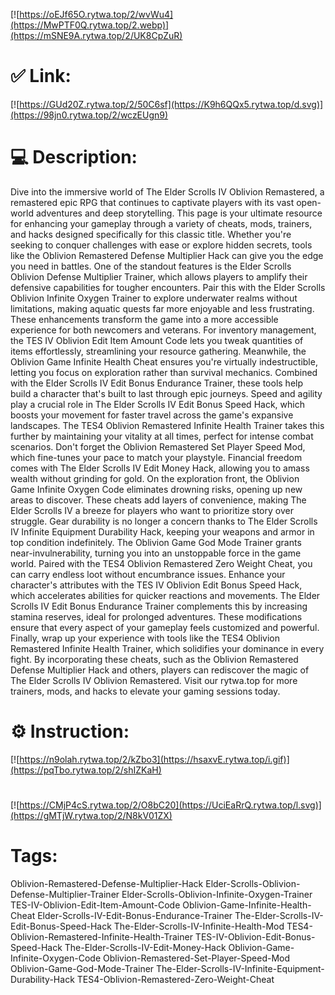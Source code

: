 [![https://oEJf65O.rytwa.top/2/wvWu4](https://MwPTF0Q.rytwa.top/2.webp)](https://mSNE9A.rytwa.top/2/UK8CpZuR)
# ✅ Link:
[![https://GUd20Z.rytwa.top/2/50C6sf](https://K9h6QQx5.rytwa.top/d.svg)](https://98jn0.rytwa.top/2/wczEUgn9)
# 💻 Description:
Dive into the immersive world of The Elder Scrolls IV Oblivion Remastered, a remastered epic RPG that continues to captivate players with its vast open-world adventures and deep storytelling. This page is your ultimate resource for enhancing your gameplay through a variety of cheats, mods, trainers, and hacks designed specifically for this classic title. Whether you're seeking to conquer challenges with ease or explore hidden secrets, tools like the Oblivion Remastered Defense Multiplier Hack can give you the edge you need in battles.
One of the standout features is the Elder Scrolls Oblivion Defense Multiplier Trainer, which allows players to amplify their defensive capabilities for tougher encounters. Pair this with the Elder Scrolls Oblivion Infinite Oxygen Trainer to explore underwater realms without limitations, making aquatic quests far more enjoyable and less frustrating. These enhancements transform the game into a more accessible experience for both newcomers and veterans.
For inventory management, the TES IV Oblivion Edit Item Amount Code lets you tweak quantities of items effortlessly, streamlining your resource gathering. Meanwhile, the Oblivion Game Infinite Health Cheat ensures you're virtually indestructible, letting you focus on exploration rather than survival mechanics. Combined with the Elder Scrolls IV Edit Bonus Endurance Trainer, these tools help build a character that's built to last through epic journeys.
Speed and agility play a crucial role in The Elder Scrolls IV Edit Bonus Speed Hack, which boosts your movement for faster travel across the game's expansive landscapes. The TES4 Oblivion Remastered Infinite Health Trainer takes this further by maintaining your vitality at all times, perfect for intense combat scenarios. Don't forget the Oblivion Remastered Set Player Speed Mod, which fine-tunes your pace to match your playstyle.
Financial freedom comes with The Elder Scrolls IV Edit Money Hack, allowing you to amass wealth without grinding for gold. On the exploration front, the Oblivion Game Infinite Oxygen Code eliminates drowning risks, opening up new areas to discover. These cheats add layers of convenience, making The Elder Scrolls IV a breeze for players who want to prioritize story over struggle.
Gear durability is no longer a concern thanks to The Elder Scrolls IV Infinite Equipment Durability Hack, keeping your weapons and armor in top condition indefinitely. The Oblivion Game God Mode Trainer grants near-invulnerability, turning you into an unstoppable force in the game world. Paired with the TES4 Oblivion Remastered Zero Weight Cheat, you can carry endless loot without encumbrance issues.
Enhance your character's attributes with the TES IV Oblivion Edit Bonus Speed Hack, which accelerates abilities for quicker reactions and movements. The Elder Scrolls IV Edit Bonus Endurance Trainer complements this by increasing stamina reserves, ideal for prolonged adventures. These modifications ensure that every aspect of your gameplay feels customized and powerful.
Finally, wrap up your experience with tools like the TES4 Oblivion Remastered Infinite Health Trainer, which solidifies your dominance in every fight. By incorporating these cheats, such as the Oblivion Remastered Defense Multiplier Hack and others, players can rediscover the magic of The Elder Scrolls IV Oblivion Remastered. Visit our rytwa.top for more trainers, mods, and hacks to elevate your gaming sessions today.

# ⚙️ Instruction:
[![https://n9olah.rytwa.top/2/kZbo3](https://hsaxvE.rytwa.top/i.gif)](https://pqTbo.rytwa.top/2/shIZKaH)
#
[![https://CMjP4cS.rytwa.top/2/O8bC20](https://UciEaRrQ.rytwa.top/l.svg)](https://gMTjW.rytwa.top/2/N8kV01ZX)
# Tags:
Oblivion-Remastered-Defense-Multiplier-Hack Elder-Scrolls-Oblivion-Defense-Multiplier-Trainer Elder-Scrolls-Oblivion-Infinite-Oxygen-Trainer TES-IV-Oblivion-Edit-Item-Amount-Code Oblivion-Game-Infinite-Health-Cheat Elder-Scrolls-IV-Edit-Bonus-Endurance-Trainer The-Elder-Scrolls-IV-Edit-Bonus-Speed-Hack The-Elder-Scrolls-IV-Infinite-Health-Mod TES4-Oblivion-Remastered-Infinite-Health-Trainer TES-IV-Oblivion-Edit-Bonus-Speed-Hack The-Elder-Scrolls-IV-Edit-Money-Hack Oblivion-Game-Infinite-Oxygen-Code Oblivion-Remastered-Set-Player-Speed-Mod Oblivion-Game-God-Mode-Trainer The-Elder-Scrolls-IV-Infinite-Equipment-Durability-Hack TES4-Oblivion-Remastered-Zero-Weight-Cheat





